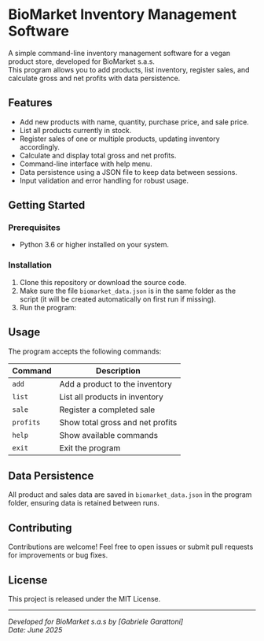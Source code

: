 # BioMarket Inventory Management Software

A simple command-line inventory management software for a vegan product store, developed for BioMarket s.a.s.  
This program allows you to add products, list inventory, register sales, and calculate gross and net profits with data persistence.

## Features

- Add new products with name, quantity, purchase price, and sale price.
- List all products currently in stock.
- Register sales of one or multiple products, updating inventory accordingly.
- Calculate and display total gross and net profits.
- Command-line interface with help menu.
- Data persistence using a JSON file to keep data between sessions.
- Input validation and error handling for robust usage.

## Getting Started

### Prerequisites

- Python 3.6 or higher installed on your system.

### Installation

1. Clone this repository or download the source code.
2. Make sure the file `biomarket_data.json` is in the same folder as the script (it will be created automatically on first run if missing).
3. Run the program:

## Usage

The program accepts the following commands:

| Command  | Description                          |
|----------|------------------------------------|
| `add`    | Add a product to the inventory     |
| `list`   | List all products in inventory     |
| `sale`   | Register a completed sale           |
| `profits`| Show total gross and net profits   |
| `help`   | Show available commands            |
| `exit`   | Exit the program                   |


## Data Persistence

All product and sales data are saved in `biomarket_data.json` in the program folder, ensuring data is retained between runs.

## Contributing

Contributions are welcome! Feel free to open issues or submit pull requests for improvements or bug fixes.

## License

This project is released under the MIT License.

---

*Developed for BioMarket s.a.s by [Gabriele Garattoni]*  
*Date: June 2025*
